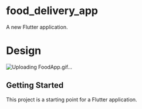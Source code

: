 # food_delivery_app

A new Flutter application.

# Design 
![Uploading FoodApp.gif…]()


## Getting Started

This project is a starting point for a Flutter application.

